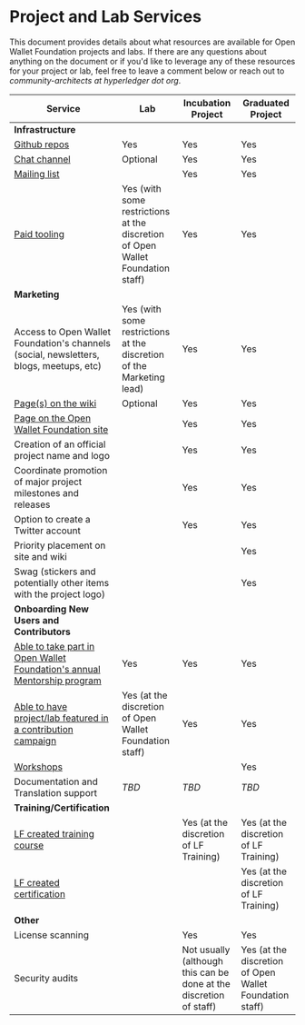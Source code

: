 # Project and Lab Services

This document provides details about what resources are available for Open Wallet Foundation projects and labs. If there are any questions about anything on the document or if you'd like to leverage any of these resources for your project or lab, feel free to leave a comment below or reach out to *community-architects at hyperledger dot org*.

| **Service**                                                                                                                                | **Lab**                                                              | **Incubation Project**                                             | **Graduated Project**                        |
|--------------------------------------------------------------------------------------------------------------------------------------------|----------------------------------------------------------------------|--------------------------------------------------------------------|----------------------------------------------|
| **Infrastructure**                                                                                                                         |                                                                      |                                                                    |                                              |
| [Github repos](https://github.com/hyperledger)                                                                                             | Yes                                                                  | Yes                                                                | Yes                                          |
| [Chat channel](https://chat.hyperledger.org/)                                                                                              | Optional                                                             | Yes                                                                | Yes                                          |
| [Mailing list](https://wiki.hyperledger.org/lists.hyperledger.org/)                                                                        |                                                                      | Yes                                                                | Yes                                          |
| [Paid tooling](https://wiki.hyperledger.org/display/HYP/Paid+Tooling+Policy)                                                               | Yes (with some restrictions at the discretion of Open Wallet Foundation staff)  | Yes                                                                | Yes                                          |
| **Marketing**                                                                                                                              |                                                                      |                                                                    |                                              |
| Access to Open Wallet Foundation's channels (social, newsletters, blogs, meetups, etc)                                                                | Yes (with some restrictions at the discretion of the Marketing lead) | Yes                                                                | Yes                                          |
| [Page(s) on the wiki](https://wiki.hyperledger.org/)                                                                                       | Optional                                                             | Yes                                                                | Yes                                          |
| [Page on the Open Wallet Foundation site](https://www.hyperledger.org/)                                                                               |                                                                      | Yes                                                                | Yes                                          |
| Creation of an official project name and logo                                                                                              |                                                                      | Yes                                                                | Yes                                          |
| Coordinate promotion of major project milestones and releases                                                                              |                                                                      | Yes                                                                | Yes                                          |
| Option to create a Twitter account                                                                                                         |                                                                      | Yes                                                                | Yes                                          |
| Priority placement on site and wiki                                                                                                        |                                                                      |                                                                    | Yes                                          |
| Swag (stickers and potentially other items with the project logo)                                                                          |                                                                      |                                                                    | Yes                                          |
| **Onboarding New Users and Contributors**                                                                                                  |                                                                      |                                                                    |                                              |
| [Able to take part in Open Wallet Foundation's annual Mentorship program](https://wiki.hyperledger.org/display/INTERN/Hyperledger+Mentorship+Program) | Yes                                                                  | Yes                                                                | Yes                                          |
| [Able to have project/lab featured in a contribution campaign](https://wiki.hyperledger.org/display/DR/Contribution+Campaigns)             | Yes (at the discretion of Open Wallet Foundation staff)                         | Yes                                                                | Yes                                          |
| [Workshops](https://wiki.hyperledger.org/display/events/Workshops)                                                                         |                                                                      |                                                                    | Yes                                          |
| Documentation and Translation support                                                                                                      | *TBD*                                                                | *TBD*                                                              | *TBD*                                        |
| **Training/Certification**                                                                                                                 |                                                                      |                                                                    |                                              |
| [LF created training course](https://www.hyperledger.org/learn/training#Essentials)                                                        |                                                                      | Yes (at the discretion of LF Training)                             | Yes (at the discretion of LF Training)       |
| [LF created certification](https://www.hyperledger.org/learn/training#Certifications)                                                      |                                                                      |                                                                    | Yes (at the discretion of LF Training)       |
| **Other**                                                                                                                                  |                                                                      |                                                                    |                                              |
| License scanning                                                                                                                           |                                                                      | Yes                                                                | Yes                                          |
| Security audits                                                                                                                            |                                                                      | Not usually (although this can be done at the discretion of staff) | Yes (at the discretion of Open Wallet Foundation staff) |
